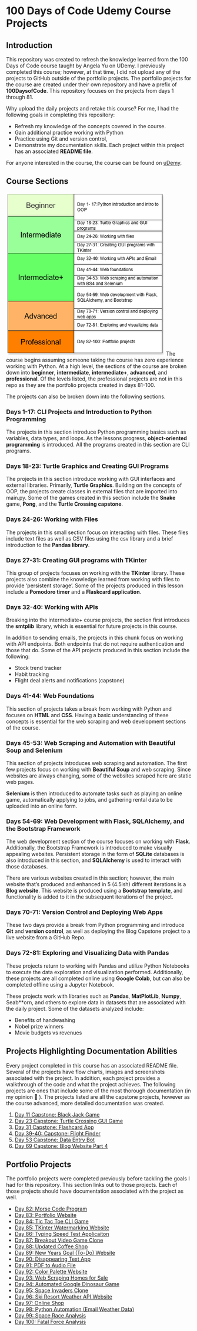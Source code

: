 # 100 Days of Code Udemy Course Projects
## Introduction
This repository was created to refresh the knowledge learned from the 100 Days of Code course taught by Angela Yu on UDemy. I previously completed this course; however, at that time, I did not upload any of the projects to GitHub outside of the portfolio projects. The portfolio projects for the course are created under their own repository and have a prefix of **100DaysofCode**. This repository focuses on the projects from days 1 through 81.

Why upload the daily projects and retake this course? For me, I had the following goals in completing this repository:
-	Refresh my knowledge of the concepts covered in the course.
-	Gain additional practice working with Python 
-	Practice using Git and version control, 
-	Demonstrate my documentation skills. Each project within this project has an associated **README file**.

For anyone interested in the course, the course can be found on [uDemy](https://www.udemy.com/course/100-days-of-code/).
## Course Sections
![Course breakdown](Images/CourseBreakdown.png)
The course begins assuming someone taking the course has zero experience working with Python. At a high level, the sections of the course are broken down into **beginner**, **intermediate**, **intermediate+**, **advanced**, and **professional**. Of the levels listed, the professional projects are not in this repo as they are the portfolio projects created in days 81-100.

The projects can also be broken down into the following sections.

### Days 1-17: CLI Projects and Introduction to Python Programming
The projects in this section introduce Python programming basics such as variables, data types, and loops. As the lessons progress, **object-oriented programming** is introduced. All the programs created in this section are CLI programs. 

### Days 18-23: Turtle Graphics and Creating GUI Programs
The projects in this section introduce working with GUI interfaces and external libraries. Primarily, **Turtle Graphics**. Building on the concepts of OOP, the projects create classes in external files that are imported into main.py. Some of the games created in this section include the **Snake** game, **Pong**, and the **Turtle Crossing capstone**.

### Days 24-26: Working with Files
The projects in this small section focus on interacting with files. These files include text files as well as CSV files using the csv library and a brief introduction to the **Pandas library**.

### Days 27-31: Creating GUI programs with TKinter
This group of projects focuses on working with the **TKinter** library. These projects also combine the knowledge learned from working with files to provide ‘persistent storage’. Some of the projects produced in this lesson include a **Pomodoro timer** and a **Flaskcard application**.

### Days 32-40: Working with APIs
Breaking into the intermediate+ course projects, the section first introduces the **smtplib** library, which is essential for future projects in this course.

In addition to sending emails, the projects in this chunk focus on working with API endpoints. Both endpoints that do not require authentication and those that do. Some of the API projects produced in this section include the following:
-	Stock trend tracker
-	Habit tracking
-	Flight deal alerts and notifications (capstone)

### Days 41-44: Web Foundations
This section of projects takes a break from working with Python and focuses on **HTML** and **CSS**. Having a basic understanding of these concepts is essential for the web scraping and web development sections of the course.

### Days 45-53: Web Scraping and Automation with Beautiful Soup and Selenium
This section of projects introduces web scraping and automation. The first few projects focus on working with **Beautiful Soup** and web scraping. Since websites are always changing, some of the websites scraped here are static web pages.

**Selenium** is then introduced to automate tasks such as playing an online game, automatically applying to jobs, and gathering rental data to be uploaded into an online form. 

### Days 54-69: Web Development with Flask, SQLAlchemy, and the Bootstrap Framework
The web development section of the course focuses on working with **Flask**. Additionally, the Bootstrap Framework is introduced to make visually appealing websites. Persistent storage in the form of **SQLite** databases is also introduced in this section, and **SQLAlchemy** is used to interact with those databases.

There are various websites created in this section; however, the main website that’s produced and enhanced in 5 (4.5ish) different iterations is a **Blog website**. This website is produced using a **Bootstrap template**, and functionality is added to it in the subsequent iterations of the project.

### Days 70-71: Version Control and Deploying Web Apps
These two days provide a break from Python programming and introduce **Git** and **version control**, as well as deploying the Blog Capstone project to a live website from a GitHub Repo.

### Days 72-81: Exploring and Visualizing Data with Pandas
These projects return to working with Pandas and utilize Python Notebooks to execute the data exploration and visualization performed. Additionally, these projects are all completed online using **Google Colab**, but can also be completed offline using a Jupyter Notebook. 

These projects work with libraries such as **Pandas**, **MatPlotLib**, **Numpy**, Seab**orn, and others to explore data in datasets that are associated with the daily project. Some of the datasets analyzed include:
-	Benefits of handwashing
-	Nobel prize winners
-	Movie budgets vs revenues
## Projects Highlighting Documentation Abilities
Every project completed in this course has an associated README file. Several of the projects have flow charts, images and screenshots associated with the project. In addition, each project provides a walkthrough of the code and what the project achieves. The following projects are ones that include some of the most thorough documentation (in my opinion  ). The projects listed are all the capstone projects, however as the course advanced, more detailed documentation was created.
1.	[Day 11 Capstone: Black Jack Game](Day11-Capstone-Blackjack)
2.	[Day 23 Capstone: Turtle Crossing GUI Game](Day23-Capstone-TurtleCrossing)
3.	[Day 31 Capstone: Flashcard App](Day31-Capstone-FlashCardApp)
4.	[Day 39-40: Capstone: Flight Finder](Day39-40-Capstone-FlightFinder)
5.	[Day 53 Capstone: Data Entry Bot](Day53-Capstone-DataEntryBot)
6.	[Day 69 Capstone: Blog Website Part 4](Day69-Capstone-BlogSitePt4)
## Portfolio Projects
The portfolio projects were completed previously before tackling the goals I had for this repository. This section links out to those projects. Each of those projects should have documentation associated with the project as well.
-	[Day 82: Morse Code Program](https://github.com/briansalazar-tech/100DaysofCode-Morse-Code-Program)
-	[Day 83: Portfolio Website](https://github.com/briansalazar-tech/100DaysofCode-Portfolio-Website)
-	[Day 84: Tic Tac Toe CLI Game](https://github.com/briansalazar-tech/100DaysofCode-Tic-Tac-Toe)
-	[Day 85: TKinter Watermarking Website](https://github.com/briansalazar-tech/100DaysofCode-TKinter-Watermarking-App)
-	[Day 86: Typing Speed Test Applicaiton](https://github.com/briansalazar-tech/100DaysofCode-Typing-Test-App)
-	[Day 87: Breakout Video Game Clone](https://github.com/briansalazar-tech/100DaysofCode-Breakout-Game)
-	[Day 88: Updated Coffee Shop](https://github.com/briansalazar-tech/100DaysofCode-Updated-Coffee-Shops-Site)
-	[Day 89: New Years Goal (To-Do) Website](https://github.com/briansalazar-tech/100DaysofCode-New-Years-Goals)
-	[Day 90: Disappearing Text App](https://github.com/briansalazar-tech/100DaysofCode-Disappearing-Text-App)
-	[Day 91: PDF to Audio File](https://github.com/briansalazar-tech/100DaysofCode-PDF-to-Audio)
-	[Day 92: Color Palette Website](https://github.com/briansalazar-tech/100DaysofCode-Color-Palette-Site)
-	[Day 93: Web Scraping Homes for Sale](https://github.com/briansalazar-tech/100DaysofCode-Web-Scraping)
-	[Day 94: Automated Google Dinosaur Game](https://github.com/briansalazar-tech/100DaysofCode-GUI-Automation)
-	[Day 95: Space Invaders Clone](https://github.com/briansalazar-tech/100DaysofCode-Space-Invaders-Clone)
-	[Day 96: Ski Resort Weather API Website](https://github.com/briansalazar-tech/100DaysofCode-Ski-Resort-Weather-API-Website)
-	[Day 97: Online Shop](https://github.com/briansalazar-tech/100DaysofCode-Online-Shop)
-	[Day 98: Python Automation (Email Weather Data)](https://github.com/briansalazar-tech/100DaysofCode-Python-Automation)
-	[Day 99: Space Race Analysis](https://github.com/briansalazar-tech/100DaysofCode-Space-Race-Analysis)
-	[Day 100: Fatal Force Analysis](https://github.com/briansalazar-tech/100DaysofCode-Fatal-Force-Analysis)

